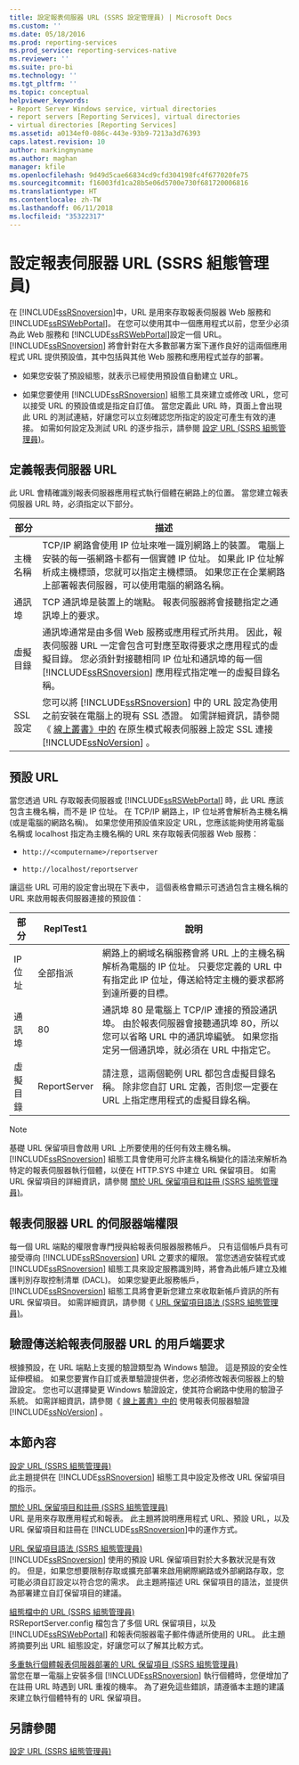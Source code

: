 ```yaml
---
title: 設定報表伺服器 URL (SSRS 設定管理員) | Microsoft Docs
ms.custom: ''
ms.date: 05/18/2016
ms.prod: reporting-services
ms.prod_service: reporting-services-native
ms.reviewer: ''
ms.suite: pro-bi
ms.technology: ''
ms.tgt_pltfrm: ''
ms.topic: conceptual
helpviewer_keywords:
- Report Server Windows service, virtual directories
- report servers [Reporting Services], virtual directories
- virtual directories [Reporting Services]
ms.assetid: a0134ef0-086c-443e-93b9-7213a3d76393
caps.latest.revision: 10
author: markingmyname
ms.author: maghan
manager: kfile
ms.openlocfilehash: 9d49d5cae66834cd9cfd304198fc4f677020fe75
ms.sourcegitcommit: f16003fd1ca28b5e06d5700e730f681720006816
ms.translationtype: HT
ms.contentlocale: zh-TW
ms.lasthandoff: 06/11/2018
ms.locfileid: "35322317"
---
```

# <a name="configure-report-server-urls--ssrs-configuration-manager"></a>設定報表伺服器 URL (SSRS 組態管理員)
  在 [!INCLUDE[ssRSnoversion](../../includes/ssrsnoversion-md.md)]中，URL 是用來存取報表伺服器 Web 服務和 [!INCLUDE[ssRSWebPortal](../../includes/ssrswebportal.md)]。 在您可以使用其中一個應用程式以前，您至少必須為此 Web 服務和 [!INCLUDE[ssRSWebPortal](../../includes/ssrswebportal.md)]設定一個 URL。 [!INCLUDE[ssRSnoversion](../../includes/ssrsnoversion-md.md)] 將會針對在大多數部署方案下運作良好的這兩個應用程式 URL 提供預設值，其中包括與其他 Web 服務和應用程式並存的部署。  
  
-   如果您安裝了預設組態，就表示已經使用預設值自動建立 URL。  
  
-   如果您要使用 [!INCLUDE[ssRSnoversion](../../includes/ssrsnoversion-md.md)] 組態工具來建立或修改 URL，您可以接受 URL 的預設值或是指定自訂值。 當您定義此 URL 時，頁面上會出現此 URL 的測試連結，好讓您可以立刻確認您所指定的設定可產生有效的連接。 如需如何設定及測試 URL 的逐步指示，請參閱 [設定 URL &#40;SSRS 組態管理員&#41;](../../reporting-services/install-windows/configure-a-url-ssrs-configuration-manager.md)。  
  
## <a name="defining-a-report-server-url"></a>定義報表伺服器 URL  
 此 URL 會精確識別報表伺服器應用程式執行個體在網路上的位置。 當您建立報表伺服器 URL 時，必須指定以下部分。  
  
|部分|描述|  
|----------|-----------------|  
|主機名稱|TCP/IP 網路會使用 IP 位址來唯一識別網路上的裝置。 電腦上安裝的每一張網路卡都有一個實體 IP 位址。 如果此 IP 位址解析成主機標頭，您就可以指定主機標頭。 如果您正在企業網路上部署報表伺服器，可以使用電腦的網路名稱。|  
|通訊埠|TCP 通訊埠是裝置上的端點。 報表伺服器將會接聽指定之通訊埠上的要求。|  
|虛擬目錄|通訊埠通常是由多個 Web 服務或應用程式所共用。 因此，報表伺服器 URL 一定會包含可對應至取得要求之應用程式的虛擬目錄。 您必須針對接聽相同 IP 位址和通訊埠的每一個 [!INCLUDE[ssRSnoversion](../../includes/ssrsnoversion-md.md)] 應用程式指定唯一的虛擬目錄名稱。|  
|SSL 設定|您可以將 [!INCLUDE[ssRSnoversion](../../includes/ssrsnoversion-md.md)] 中的 URL 設定為使用之前安裝在電腦上的現有 SSL 憑證。 如需詳細資訊，請參閱《 [線上叢書》中的](../../reporting-services/security/configure-ssl-connections-on-a-native-mode-report-server.md) 在原生模式報表伺服器上設定 SSL 連接 [!INCLUDE[ssNoVersion](../../includes/ssnoversion-md.md)] 。|  
  
## <a name="default-urls"></a>預設 URL  
 當您透過 URL 存取報表伺服器或 [!INCLUDE[ssRSWebPortal](../../includes/ssrswebportal.md)] 時，此 URL 應該包含主機名稱，而不是 IP 位址。 在 TCP/IP 網路上，IP 位址將會解析為主機名稱 (或是電腦的網路名稱)。 如果您使用預設值來設定 URL，您應該能夠使用將電腦名稱或 localhost 指定為主機名稱的 URL 來存取報表伺服器 Web 服務：  
  
-   `http://<computername>/reportserver`  
  
-   `http://localhost/reportserver`  
  
 讓這些 URL 可用的設定會出現在下表中， 這個表格會顯示可透過包含主機名稱的 URL 來啟用報表伺服器連接的預設值：  
  
|部分|ReplTest1|說明|  
|----------|-----------|-----------------|  
|IP 位址|全部指派|網路上的網域名稱服務會將 URL 上的主機名稱解析為電腦的 IP 位址。 只要您定義的 URL 中有指定此 IP 位址，傳送給特定主機的要求都將到達所要的目標。|  
|通訊埠|80|通訊埠 80 是電腦上 TCP/IP 連接的預設通訊埠。 由於報表伺服器會接聽通訊埠 80，所以您可以省略 URL 中的通訊埠編號。 如果您指定另一個通訊埠，就必須在 URL 中指定它。|  
|虛擬目錄|ReportServer|請注意，這兩個範例 URL 都包含虛擬目錄名稱。 除非您自訂 URL 定義，否則您一定要在 URL 上指定應用程式的虛擬目錄名稱。|  
  
> [!NOTE]  
>  基礎 URL 保留項目會啟用 URL 上所要使用的任何有效主機名稱。 [!INCLUDE[ssRSnoversion](../../includes/ssrsnoversion-md.md)] 組態工具會使用可允許主機名稱變化的語法來解析為特定的報表伺服器執行個體，以便在 HTTP.SYS 中建立 URL 保留項目。 如需 URL 保留項目的詳細資訊，請參閱 [關於 URL 保留項目和註冊 &#40;SSRS 組態管理員&#41;](../../reporting-services/install-windows/about-url-reservations-and-registration-ssrs-configuration-manager.md)。  
  
## <a name="server-side-permissions-on-a-report-server-url"></a>報表伺服器 URL 的伺服器端權限  
 每一個 URL 端點的權限會專門授與給報表伺服器服務帳戶。 只有這個帳戶具有可接受導向 [!INCLUDE[ssRSnoversion](../../includes/ssrsnoversion-md.md)] URL 之要求的權限。 當您透過安裝程式或 [!INCLUDE[ssRSnoversion](../../includes/ssrsnoversion-md.md)] 組態工具來設定服務識別時，將會為此帳戶建立及維護判別存取控制清單 (DACL)。 如果您變更此服務帳戶， [!INCLUDE[ssRSnoversion](../../includes/ssrsnoversion-md.md)] 組態工具將會更新您建立來收取新帳戶資訊的所有 URL 保留項目。 如需詳細資訊，請參閱《 [URL 保留項目語法 &#40;SSRS 組態管理員&#41;](../../reporting-services/install-windows/url-reservation-syntax-ssrs-configuration-manager.md)。  
  
## <a name="authenticating-client-requests-sent-to-a-report-server-url"></a>驗證傳送給報表伺服器 URL 的用戶端要求  
 根據預設，在 URL 端點上支援的驗證類型為 Windows 驗證。 這是預設的安全性延伸模組。 如果您要實作自訂或表單驗證提供者，您必須修改報表伺服器上的驗證設定。 您也可以選擇變更 Windows 驗證設定，使其符合網路中使用的驗證子系統。 如需詳細資訊，請參閱《 [線上叢書》中的](../../reporting-services/security/authentication-with-the-report-server.md) 使用報表伺服器驗證 [!INCLUDE[ssNoVersion](../../includes/ssnoversion-md.md)] 。  
  
## <a name="in-this-section"></a>本節內容  
 [設定 URL &#40;SSRS 組態管理員&#41;](../../reporting-services/install-windows/configure-a-url-ssrs-configuration-manager.md)  
 此主題提供在 [!INCLUDE[ssRSnoversion](../../includes/ssrsnoversion-md.md)] 組態工具中設定及修改 URL 保留項目的指示。  
  
 [關於 URL 保留項目和註冊 &#40;SSRS 組態管理員&#41;](../../reporting-services/install-windows/about-url-reservations-and-registration-ssrs-configuration-manager.md)  
 URL 是用來存取應用程式和報表。 此主題將說明應用程式 URL、預設 URL，以及 URL 保留項目和註冊在 [!INCLUDE[ssRSnoversion](../../includes/ssrsnoversion-md.md)]中的運作方式。  
  
 [URL 保留項目語法 &#40;SSRS 組態管理員&#41;](../../reporting-services/install-windows/url-reservation-syntax-ssrs-configuration-manager.md)  
 [!INCLUDE[ssRSnoversion](../../includes/ssrsnoversion-md.md)] 使用的預設 URL 保留項目對於大多數狀況是有效的。 但是，如果您想要限制存取或擴充部署來啟用網際網路或外部網路存取，您可能必須自訂設定以符合您的需求。 此主題將描述 URL 保留項目的語法，並提供為部署建立自訂保留項目的建議。  
  
 [組態檔中的 URL &#40;SSRS 組態管理員&#41;](../../reporting-services/install-windows/urls-in-configuration-files-ssrs-configuration-manager.md)  
 RSReportServer.config 檔包含了多個 URL 保留項目，以及 [!INCLUDE[ssRSWebPortal](../../includes/ssrswebportal.md)] 和報表伺服器電子郵件傳遞所使用的 URL。 此主題將摘要列出 URL 組態設定，好讓您可以了解其比較方式。  
  
 [多重執行個體報表伺服器部署的 URL 保留項目 &#40;SSRS 組態管理員&#41;](../../reporting-services/install-windows/url-reservations-for-multi-instance-report-server-deployments.md)  
 當您在單一電腦上安裝多個 [!INCLUDE[ssRSnoversion](../../includes/ssrsnoversion-md.md)] 執行個體時，您便增加了在註冊 URL 時遇到 URL 重複的機率。 為了避免這些錯誤，請遵循本主題的建議來建立執行個體特有的 URL 保留項目。  
  
## <a name="see-also"></a>另請參閱  
 [設定 URL &#40;SSRS 組態管理員&#41;](../../reporting-services/install-windows/configure-a-url-ssrs-configuration-manager.md) 
